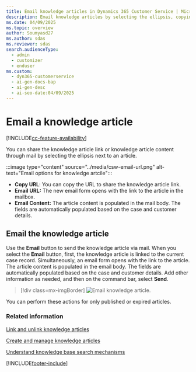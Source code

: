 ```yaml
---
title: Email knowledge articles in Dynamics 365 Customer Service | Microsoft Docs
description: Email knowledge articles by selecting the ellipsis, copying the URL, or using the Email button to autopopulate details and send via mail.
ms.date: 04/09/2025
ms.topic: overview
author: Soumyasd27
ms.author: sdas
ms.reviewer: sdas
search.audienceType:
  - admin
  - customizer
  - enduser
ms.custom:
  - dyn365-customerservice
  - ai-gen-docs-bap
  - ai-gen-desc
  - ai-seo-date:04/09/2025
---
```


# Email a knowledge article

[!INCLUDE[cc-feature-availability](../../includes/cc-feature-availability.md)]


You can share the knowledge article link or knowledge article content through mail by selecting the ellipsis next to an article.

:::image type="content" source="../media/csw-email-url.png" alt-text="Email options for knowledge artcile":::

- **Copy URL**: You can copy the URL to share the knowledge article link.
- **Email URL:** The new email form opens with the link to the article in the mailbox.
- **Email Content:** The article content is populated in the mail body. The fields are automatically populated based on the case and customer details.

## Email the knowledge article

Use the **Email** button to send the knowledge article via mail. When you select the **Email** button, first, the knowledge article is linked to the current case record. Simultaneously, an email form opens with the link to the article. The article content is populated in the email body. The fields are automatically populated based on the case and customer details. Add other information as needed, and then on the command bar, select **Send**.

  > [!div class=mx-imgBorder]
  > ![Email knowledge article.](../media/km-email.png "Email knowledge article")

You can perform these actions for only published or expired articles.

### Related information

[Link and unlink knowledge articles](link-articles.md#link-and-unlink-knowledge-articles)

[Create and manage knowledge articles](customer-service-hub-user-guide-knowledge-article.md)

[Understand knowledge base search mechanisms](knowledge-base-search-methods.md)  


[!INCLUDE[footer-include](../../includes/footer-banner.md)]
